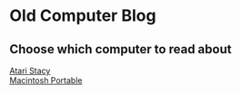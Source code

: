 # Old Computer Blog
## Choose which computer to read about

<a href="lbeck\Atari Stacy2 Home Computer Blog Post - Lilah Beck.html"> Atari Stacy </a> <br>
<a href="jbrown\The First Apple Laptop.html"> Macintosh Portable </a>

